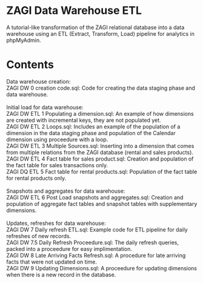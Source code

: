 # ZAGI Data Warehouse ETL
A tutorial-like transformation of the ZAGI relational database into a data warehouse using an ETL (Extract, Transform, Load) pipeline for analytics in phpMyAdmin.

# Contents
Data warehouse creation:<br/>
ZAGI DW 0 creation code.sql: Code for creating the data staging phase and data warehouse.<br/><br/>
Initial load for data warehouse:<br/>
ZAGI DW ETL 1 Populating a dimension.sql: An example of how dimensions are created with incremental keys, they are not populated yet.<br/>
ZAGI DW ETL 2 Loops.sql: Includes an example of the population of a dimension in the data staging phase and population of the Calendar dimension using proceedure with a loop.<br/>
ZAGI DW ETL 3 Multiple Sources.sql: Inserting into a dimension that comes from multiple relations from the ZAGI database (rental and sales products).<br/>
ZAGI DW ETL 4 Fact table for sales product.sql: Creation and population of the fact table for sales transactions only.<br/>
ZAGI DQ ETL 5 Fact table for rental products.sql: Population of the fact table for rental products only.<br/><br/>
Snapshots and aggregates for data warehouse:<br/>
ZAGI DW ETL 6 Post Load snapshots and aggregates.sql: Creation and population of aggregate fact tables and snapshot tables with supplementary dimensions.<br/><br/>
Updates, refreshes for data warehouse:<br/>
ZAGI DW 7 Daily refresh ETL.sql: Example code for ETL pipeline for daily refreshes of new records.<br/>
ZAGI DW 7.5 Daily Refresh Proceedure.sql: The daily refresh queries, packed into a proceedure for easy implimentation.<br/>
ZAGI DW 8 Late Arriving Facts Refresh.sql: A procedure for late arriving facts that were not updated on time. <br/>
ZAGI DW 9 Updating Dimensions.sql: A proceedure for updating dimensions when there is a new record in the database.<br/>
